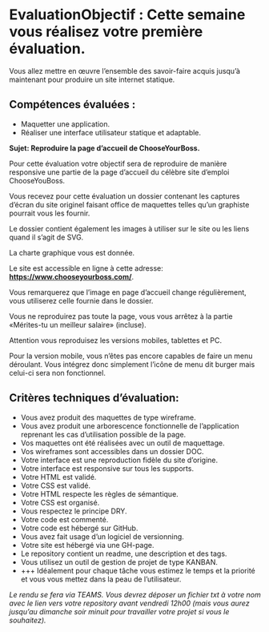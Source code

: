 # EvaluationObjectif :  Cette semaine vous réalisez votre première évaluation. 

Vous allez mettre en œuvre l’ensemble des savoir-faire acquis jusqu’à maintenant pour produire un site internet statique.

## Compétences évaluées :
- Maquetter une application.
- Réaliser une interface utilisateur statique et adaptable.

**Sujet: Reproduire la page d’accueil de ChooseYourBoss.**

Pour cette évaluation votre objectif sera de reproduire de manière responsive une partie de la page d’accueil du célèbre site d’emploi ChooseYouBoss. 

Vous recevez pour cette évaluation un dossier contenant les captures d’écran du site originel faisant office de maquettes telles qu’un graphiste pourrait vous les fournir. 

Le dossier contient également les images à utiliser sur le site ou les liens quand il s’agit de SVG. 

La charte graphique vous est donnée.

Le site est accessible en ligne à cette adresse: **https://www.chooseyourboss.com/**.

Vous remarquerez que l’image en page d’accueil change régulièrement, vous utiliserez celle fournie dans le dossier.

Vous ne reproduirez pas toute la page, vous vous arrêtez à la partie «Mérites-tu un meilleur salaire» (incluse).

Attention vous reproduisez les versions mobiles, tablettes et PC.

Pour la version mobile, vous n’êtes pas encore capables de faire un menu déroulant. Vous intégrez donc simplement l’icône de menu dit burger mais celui-ci sera non fonctionnel.

## Critères techniques d’évaluation:
- Vous avez produit des maquettes de type wireframe.
- Vous avez produit une arborescence fonctionnelle de l’application reprenant les cas d’utilisation possible de la page.
- Vos maquettes ont été réalisées avec un outil de maquettage.
- Vos wireframes sont accessibles dans un dossier DOC.
- Votre interface est une reproduction fidèle du site d’origine.
- Votre interface est responsive sur tous les supports.
- Votre HTML est validé.
- Votre CSS est validé.
- Votre HTML respecte les règles de sémantique.
- Votre CSS est organisé.
- Vous respectez le principe DRY.
- Votre code est commenté.
- Votre code est hébergé sur GitHub.
- Vous avez fait usage d’un logiciel de versionning.
- Votre site est hébergé via une GH-page.
- Le repository contient un readme, une description et des tags.
- Vous utilisez un outil de gestion de projet de type KANBAN. 
- +++ Idéalement pour chaque tâche vous estimez le temps et la priorité et vous vous mettez dans la peau de l’utilisateur.

*Le rendu se fera via TEAMS.* 
*Vous devrez déposer un fichier txt à votre nom avec le lien vers votre repository avant vendredi 12h00 (mais vous aurez jusqu’au dimanche soir minuit pour travailler votre projet si vous le souhaitez).*

